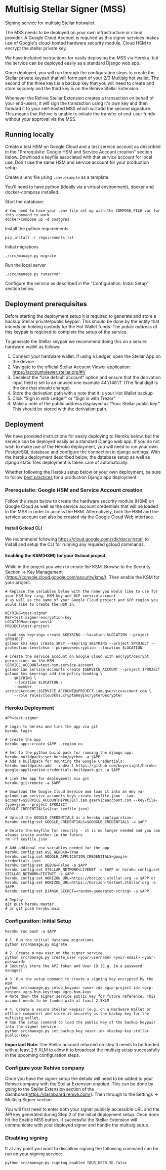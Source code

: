 # Multisig Stellar Signer (MSS)

Signing service for multisig Stellar hotwallet.

The MSS needs to be deployed on your own infrastructure or cloud provider. A Google Cloud Account is required as this signer services makes use of Google's cloud-hosted hardware security module, Cloud HSM to encrypt the stellar private key.

We have included instructions for easily deploying the MSS via Heroku, but the service can be deployed easily as a standard Django web app.

Once deployed, you will run through the configuration steps to create the Stellar private keypair that will form part of your 2/3 Multisig hot wallet. The second of the three keys is a backup key that you will need to create and store securely and the third key is on the Rehive Stellar Extension.

Whenever the Rehive Stellar Extension creates a transaction on behalf of your end-users, it will sign the transaction using it's own key and then forward it to your self-hosted MSS which will add the second signature. This means that Rehive is unable to initiate the transfer of end-user funds without your approval via the MSS.


## Running locally
Create a test HSM on Google Cloud and a test service account as described in the "Prerequisite: Google HSM and Service Account creation" section below. Download a keyfile associated with that service account for local use. Don't use the same HSM and service account for your production setup.

Create a .env file using `.env.example` as a template.

You'll need to have python (ideally via a virtual environment), docker and docker-compose installed.

Start the database:
```
# You need to have your .env file set up with the COMPOSE_FILE var for this command to work
docker-compose up -d postgres
```
Install the python requirements
```
pip install -r requirements.txt
```
Initial migrations
```
./src/manage.py migrate
```
Run the local server
```
./src/manage.py runserver
```
Configure the service as described in the "Configuration: Initial Setup" section below.


## Deployment prerequisites
Before starting the deployment setup it is required to generate and store a backup Stellar private/public keypair. This should be done by the entity that intends on holding custody for the Hot Wallet funds. The *public address* of this keypair is required to complete the setup of the service.

To generate the Stellar keypair we recommend doing this on a secure hardware wallet as follows:

1. Connect your hardware wallet. If using a Ledger, open the Stellar App on the device
2. Navigate to the official Stellar Account Viewer application: https://accountviewer.stellar.org/#!/
3. Deselect the “Use default account” option and ensure that the derivation input field is set to an unused one example 44'/148'/1' (The final digit is the one that should change)
4. Store the derivation path with a note that it is your Hot Wallet backup
4. Click “Sign in with Ledger” or “Sign in with Trezor”
5. Make a note of the public address displayed as “Your Stellar public key.” This should be stored with the derivation path.


## Deployment
We have provided instructions for easily deploying to Heroku below, but the service can be deployed easily as a standard Django web app. If you do not wish to make use of the Heroku deployment, you will need to run your own PostgreSQL database and configure the connection in django settings. With the heroku deployment described below, the database setup as well as django static files deployment is taken care of automatcially.

Whether following the Heroku setup below or your own deployment, be sure to follow [best practices](https://docs.djangoproject.com/en/3.2/howto/deployment/checklist/) for a production Django app deployment.

### Prerequisite: Google HSM and Service Account creation
Follow the steps below to create the hardware security module (HSM) on Google Cloud as well as the service account credentials that will be loaded in the MSS in order to access the HSM. Alternatively, both the HSM and the service account can also be created via the Google Cloud Web interface.

#### Install Gcloud CLI
We recommend following https://cloud.google.com/sdk/docs/install to install and setup the CLI for running any required gcloud commands.

#### Enabling the KSM(HSM) for your Gcloud project
While in the project you wish to create the KSM. Browse to the Security Section -> Key Management (https://console.cloud.google.com/security/kms/). Then enable the KSM for your project.

```
# Replace the variables below with the name you would like to use for your HSM key ring, HSM key and GCP service account
# as well as the name of your Google Cloud project and GCP region you would like to create the HSM in.

KEYRING=test-signer
KEY=test-signer-encryption-key
LOCATION=europe-west4
PROJECT=test-project

cloud kms keyrings create $KEYRING --location $LOCATION --project $PROJECT
gcloud kms keys create $KEY --keyring $KEYRING --project $PROJECT --protection-level=hsm --purpose=encryption --location $LOCATION

# Create the service account on Google Cloud with encrypt/decrypt permissions on the HSM
SERVICE_ACCOUNT=test-hsm-service-account
gcloud iam service-accounts create $SERVICE_ACCOUNT --project $PROJECT
gcloud kms keyrings add-iam-policy-binding \
    $KEYRING \
    --location $LOCATION \
    --member serviceAccount:$SERVICE_ACCOUNT@$PROJECT.iam.gserviceaccount.com \
    --role roles/cloudkms.cryptoKeyEncrypterDecrypter
```

### Heroku Deployment
```
APP=test-signer

# Login to heroku and link the app via git
heroku login

# Create the app
heroku apps:create $APP --region eu

# Set to the python build pack for running the django app:
heroku buildpacks:set heroku/python -a $APP
# Add a buildpack for mounting the Google Credentials:
heroku buildpacks:add --index 1 https://github.com/buyersight/heroku-google-application-credentials-buildpack.git -a $APP

# Link the app for deployments via git
heroku git:remote -a $APP

# Download the Google Cloud Service and load it into an env var
gcloud iam service-accounts keys create keyfile.json --iam-account=$SERVICE_ACCOUNT@$PROJECT.iam.gserviceaccount.com --key-file-type=json --project $PROJECT
GOOGLE_CREDENTIALS=$(cat keyfile.json)

# Upload the GOOGLE_CREDENTIALS as a heroku configuration:
heroku config:set GOOGLE_CREDENTIALS=$GOOGLE_CREDENTIALS -a $APP

# Delete the keyfile for security - it is no longer needed and you can always create another in the future
rm -rf keyfile.json

# Add addional env variables needed for the app
heroku config:set USE_HEROKU=True
heroku config:set GOOGLE_APPLICATION_CREDENTIALS=google-credentials.json
heroku config:set DEBUG=False -a $APP
heroku config:set STELLAR_NETWORK=LIVENET -a $APP or heroku config:set STELLAR_NETWORK=TESTNET -a $APP
heroku config:set HORIZON_URL=https://horizon.stellar.org -a $APP or heroku config:set HORIZON_URL=https://horizon-testnet.stellar.org -a $APP
heroku config:set DJANGO_SECRET=<random-generated-string> -a $APP

# Deploy
git push heroku master
# or git push heroku main
```

### Configuration: Initial Setup
```
heroku run bash -a $APP

# 1. Run the initial database migrations
python src/manage.py migrate

# 2. Create a new user on the signer service
python src/manage.py create_user <your-username> <your-email> <your-password>
# Securely store the API token and User ID (E.g. in a password manager)

# 3. Run the setup command to create a signing key encrypted by the HSM
python src/manage.py setup_keypair <user-id> <gcp-project-id> <gcp-region> <gcp-hsm-keyring> <gcp-hsm-key>
# Note down the signer service public key for future reference. This account needs to be funded with at least 2.5XLM

# 4. Create a secure Stellar keypair (e.g. on a Hardware Wallet or offline computer) and store it securely as the backup key for the multisig wallet.
# Run the setup command to load the public key of the backup keypair into the signer service:
python src/manage.py set_backup_key <user-id> <backup-key-stellar-public-key>
```
**Important Note**: The Stellar account returned on step 3 needs to be funded with at least 2.5 XLM to allow it to broadcast the multisig setup successfully in the upcoming configuration steps.

### Configure your Rehive company
Once you have the signer setup the details will need to be added to your Rehive company with the Stellar Extension enabled. This can be done by going to the Stellar Extension section of the dashboard(https://dashboard.rehive.com/). Then through to the Settings -> Multisig Signer section.

You will first need to enter both your signer publicly accessible URL and the API key generated during Step 2 of the initial deployment setup. Once done hit the Enable MSS button. If successful the Stellar Extension will communicate with your deployed signer and handle the multisig setup.

### Disabling signing
If at any point you want to dissallow signing the following command can be run on your signing service:
```
python src/manage.py signing_enabled YOUR_USER_ID false 
```

